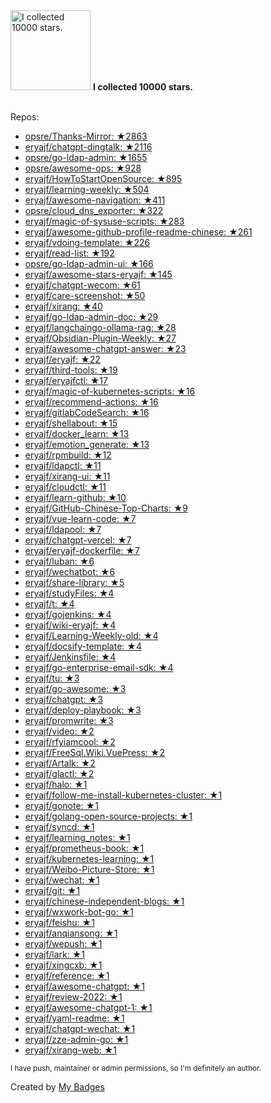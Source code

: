 <img src="https://my-badges.github.io/my-badges/stars-10000.png" alt="I collected 10000 stars." title="I collected 10000 stars." width="128">
<strong>I collected 10000 stars.</strong>
<br><br>

Repos:

* <a href="https://github.com/opsre/Thanks-Mirror">opsre/Thanks-Mirror: ★2863</a>
* <a href="https://github.com/eryajf/chatgpt-dingtalk">eryajf/chatgpt-dingtalk: ★2116</a>
* <a href="https://github.com/opsre/go-ldap-admin">opsre/go-ldap-admin: ★1655</a>
* <a href="https://github.com/opsre/awesome-ops">opsre/awesome-ops: ★928</a>
* <a href="https://github.com/eryajf/HowToStartOpenSource">eryajf/HowToStartOpenSource: ★895</a>
* <a href="https://github.com/eryajf/learning-weekly">eryajf/learning-weekly: ★504</a>
* <a href="https://github.com/eryajf/awesome-navigation">eryajf/awesome-navigation: ★411</a>
* <a href="https://github.com/opsre/cloud_dns_exporter">opsre/cloud_dns_exporter: ★322</a>
* <a href="https://github.com/eryajf/magic-of-sysuse-scripts">eryajf/magic-of-sysuse-scripts: ★283</a>
* <a href="https://github.com/eryajf/awesome-github-profile-readme-chinese">eryajf/awesome-github-profile-readme-chinese: ★261</a>
* <a href="https://github.com/eryajf/vdoing-template">eryajf/vdoing-template: ★226</a>
* <a href="https://github.com/eryajf/read-list">eryajf/read-list: ★192</a>
* <a href="https://github.com/opsre/go-ldap-admin-ui">opsre/go-ldap-admin-ui: ★166</a>
* <a href="https://github.com/eryajf/awesome-stars-eryajf">eryajf/awesome-stars-eryajf: ★145</a>
* <a href="https://github.com/eryajf/chatgpt-wecom">eryajf/chatgpt-wecom: ★61</a>
* <a href="https://github.com/eryajf/care-screenshot">eryajf/care-screenshot: ★50</a>
* <a href="https://github.com/eryajf/xirang">eryajf/xirang: ★40</a>
* <a href="https://github.com/eryajf/go-ldap-admin-doc">eryajf/go-ldap-admin-doc: ★29</a>
* <a href="https://github.com/eryajf/langchaingo-ollama-rag">eryajf/langchaingo-ollama-rag: ★28</a>
* <a href="https://github.com/eryajf/Obsidian-Plugin-Weekly">eryajf/Obsidian-Plugin-Weekly: ★27</a>
* <a href="https://github.com/eryajf/awesome-chatgpt-answer">eryajf/awesome-chatgpt-answer: ★23</a>
* <a href="https://github.com/eryajf/eryajf">eryajf/eryajf: ★22</a>
* <a href="https://github.com/eryajf/third-tools">eryajf/third-tools: ★19</a>
* <a href="https://github.com/eryajf/eryajfctl">eryajf/eryajfctl: ★17</a>
* <a href="https://github.com/eryajf/magic-of-kubernetes-scripts">eryajf/magic-of-kubernetes-scripts: ★16</a>
* <a href="https://github.com/eryajf/recommend-actions">eryajf/recommend-actions: ★16</a>
* <a href="https://github.com/eryajf/gitlabCodeSearch">eryajf/gitlabCodeSearch: ★16</a>
* <a href="https://github.com/eryajf/shellabout">eryajf/shellabout: ★15</a>
* <a href="https://github.com/eryajf/docker_learn">eryajf/docker_learn: ★13</a>
* <a href="https://github.com/eryajf/emotion_generate">eryajf/emotion_generate: ★13</a>
* <a href="https://github.com/eryajf/rpmbuild">eryajf/rpmbuild: ★12</a>
* <a href="https://github.com/eryajf/ldapctl">eryajf/ldapctl: ★11</a>
* <a href="https://github.com/eryajf/xirang-ui">eryajf/xirang-ui: ★11</a>
* <a href="https://github.com/eryajf/cloudctl">eryajf/cloudctl: ★11</a>
* <a href="https://github.com/eryajf/learn-github">eryajf/learn-github: ★10</a>
* <a href="https://github.com/eryajf/GitHub-Chinese-Top-Charts">eryajf/GitHub-Chinese-Top-Charts: ★9</a>
* <a href="https://github.com/eryajf/vue-learn-code">eryajf/vue-learn-code: ★7</a>
* <a href="https://github.com/eryajf/ldapool">eryajf/ldapool: ★7</a>
* <a href="https://github.com/eryajf/chatgpt-vercel">eryajf/chatgpt-vercel: ★7</a>
* <a href="https://github.com/eryajf/eryajf-dockerfile">eryajf/eryajf-dockerfile: ★7</a>
* <a href="https://github.com/eryajf/luban">eryajf/luban: ★6</a>
* <a href="https://github.com/eryajf/wechatbot">eryajf/wechatbot: ★6</a>
* <a href="https://github.com/eryajf/share-library">eryajf/share-library: ★5</a>
* <a href="https://github.com/eryajf/studyFiles">eryajf/studyFiles: ★4</a>
* <a href="https://github.com/eryajf/t">eryajf/t: ★4</a>
* <a href="https://github.com/eryajf/gojenkins">eryajf/gojenkins: ★4</a>
* <a href="https://github.com/eryajf/wiki-eryajf">eryajf/wiki-eryajf: ★4</a>
* <a href="https://github.com/eryajf/Learning-Weekly-old">eryajf/Learning-Weekly-old: ★4</a>
* <a href="https://github.com/eryajf/docsify-template">eryajf/docsify-template: ★4</a>
* <a href="https://github.com/eryajf/Jenkinsfile">eryajf/Jenkinsfile: ★4</a>
* <a href="https://github.com/eryajf/go-enterprise-email-sdk">eryajf/go-enterprise-email-sdk: ★4</a>
* <a href="https://github.com/eryajf/tu">eryajf/tu: ★3</a>
* <a href="https://github.com/eryajf/go-awesome">eryajf/go-awesome: ★3</a>
* <a href="https://github.com/eryajf/chatgpt">eryajf/chatgpt: ★3</a>
* <a href="https://github.com/eryajf/deploy-playbook">eryajf/deploy-playbook: ★3</a>
* <a href="https://github.com/eryajf/promwrite">eryajf/promwrite: ★3</a>
* <a href="https://github.com/eryajf/video">eryajf/video: ★2</a>
* <a href="https://github.com/eryajf/rfyiamcool">eryajf/rfyiamcool: ★2</a>
* <a href="https://github.com/eryajf/FreeSql.Wiki.VuePress">eryajf/FreeSql.Wiki.VuePress: ★2</a>
* <a href="https://github.com/eryajf/Artalk">eryajf/Artalk: ★2</a>
* <a href="https://github.com/eryajf/glactl">eryajf/glactl: ★2</a>
* <a href="https://github.com/eryajf/halo">eryajf/halo: ★1</a>
* <a href="https://github.com/eryajf/follow-me-install-kubernetes-cluster">eryajf/follow-me-install-kubernetes-cluster: ★1</a>
* <a href="https://github.com/eryajf/gonote">eryajf/gonote: ★1</a>
* <a href="https://github.com/eryajf/golang-open-source-projects">eryajf/golang-open-source-projects: ★1</a>
* <a href="https://github.com/eryajf/syncd">eryajf/syncd: ★1</a>
* <a href="https://github.com/eryajf/learning_notes">eryajf/learning_notes: ★1</a>
* <a href="https://github.com/eryajf/prometheus-book">eryajf/prometheus-book: ★1</a>
* <a href="https://github.com/eryajf/kubernetes-learning">eryajf/kubernetes-learning: ★1</a>
* <a href="https://github.com/eryajf/Weibo-Picture-Store">eryajf/Weibo-Picture-Store: ★1</a>
* <a href="https://github.com/eryajf/wechat">eryajf/wechat: ★1</a>
* <a href="https://github.com/eryajf/git">eryajf/git: ★1</a>
* <a href="https://github.com/eryajf/chinese-independent-blogs">eryajf/chinese-independent-blogs: ★1</a>
* <a href="https://github.com/eryajf/wxwork-bot-go">eryajf/wxwork-bot-go: ★1</a>
* <a href="https://github.com/eryajf/feishu">eryajf/feishu: ★1</a>
* <a href="https://github.com/eryajf/anqiansong">eryajf/anqiansong: ★1</a>
* <a href="https://github.com/eryajf/wepush">eryajf/wepush: ★1</a>
* <a href="https://github.com/eryajf/lark">eryajf/lark: ★1</a>
* <a href="https://github.com/eryajf/xingcxb">eryajf/xingcxb: ★1</a>
* <a href="https://github.com/eryajf/reference">eryajf/reference: ★1</a>
* <a href="https://github.com/eryajf/awesome-chatgpt">eryajf/awesome-chatgpt: ★1</a>
* <a href="https://github.com/eryajf/review-2022">eryajf/review-2022: ★1</a>
* <a href="https://github.com/eryajf/awesome-chatgpt-1">eryajf/awesome-chatgpt-1: ★1</a>
* <a href="https://github.com/eryajf/yaml-readme">eryajf/yaml-readme: ★1</a>
* <a href="https://github.com/eryajf/chatgpt-wechat">eryajf/chatgpt-wechat: ★1</a>
* <a href="https://github.com/eryajf/zze-admin-go">eryajf/zze-admin-go: ★1</a>
* <a href="https://github.com/eryajf/xirang-web">eryajf/xirang-web: ★1</a>

<sup>I have push, maintainer or admin permissions, so I'm definitely an author.<sup>



Created by <a href="https://github.com/my-badges/my-badges">My Badges</a>